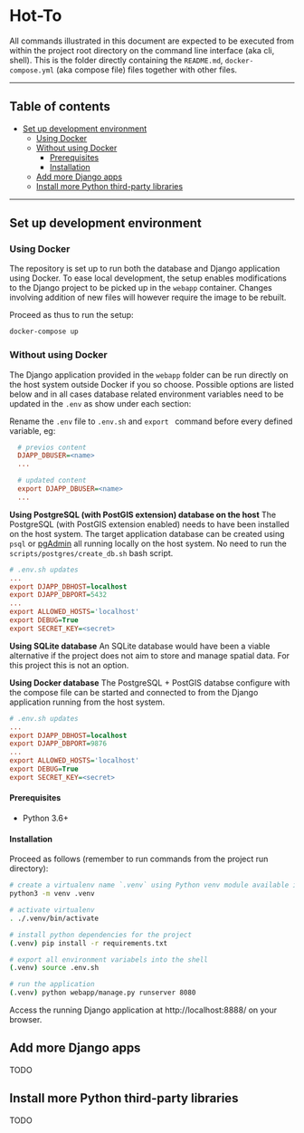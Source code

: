 # Hot-To

All commands illustrated in this document are expected to be executed from within the project
root directory on the command line interface (aka cli, shell). This is the folder directly
containing the `README.md`, `docker-compose.yml` (aka compose file) files together with other
files.

---

## Table of contents

- [Set up development environment](#set-up-development-environment)
  - [Using Docker](#using-docker)
  - [Without using Docker](#without-using-docker)
    - [Prerequisites](#prerequisites)
    - [Installation](#installation)
  - [Add more Django apps](#add-more-django-apps)
  - [Install more Python third-party libraries](#install-more-python-third-party-libraries)

---

## Set up development environment

### Using Docker

The repository is set up to run both the database and Django application using Docker. To ease
local development, the setup enables modifications to the Django project to be picked up in the
`webapp` container. Changes involving addition of new files will however require the image to be
rebuilt.

Proceed as thus to run the setup:

```bash
docker-compose up
```

### Without using Docker

The Django application provided in the `webapp` folder can be run directly on the host system
outside Docker if you so choose. Possible options are listed below and in all cases database
related environment variables need to be updated in the `.env` as show under each section:

Rename the `.env` file to `.env.sh` and `export ` command before every defined variable, eg:

```ini
  # previos content
  DJAPP_DBUSER=<name>
  ...

  # updated content
  export DJAPP_DBUSER=<name>
  ...
```

**Using PostgreSQL (with PostGIS extension) database on the host**
The PostgreSQL (with PostGIS extension enabled) needs to have been installed on the host system.
The target application database can be created using `psql` or [pgAdmin](https://www.pgadmin.org)
all running locally on the host system. No need to run the `scripts/postgres/create_db.sh` bash
script.

```ini
# .env.sh updates
...
export DJAPP_DBHOST=localhost
export DJAPP_DBPORT=5432
...
export ALLOWED_HOSTS='localhost'
export DEBUG=True
export SECRET_KEY=<secret>
```

**Using SQLite database**
An SQLite database would have been a viable alternative if the project does not aim to store and
manage spatial data. For this project this is not an option.

**Using Docker database**
The PostgreSQL + PostGIS databse configure with the compose file can be started and connected to
from the Django application running from the host system.

```ini
# .env.sh updates
...
export DJAPP_DBHOST=localhost
export DJAPP_DBPORT=9876
...
export ALLOWED_HOSTS='localhost'
export DEBUG=True
export SECRET_KEY=<secret>
```

#### Prerequisites

- Python 3.6+

#### Installation

Proceed as follows (remember to run commands from the project run directory):

```bash
# create a virtualenv name `.venv` using Python venv module available in Python 3.6+
python3 -m venv .venv

# activate virtualenv
. ./.venv/bin/activate

# install python dependencies for the project
(.venv) pip install -r requirements.txt

# export all environment variabels into the shell
(.venv) source .env.sh

# run the application
(.venv) python webapp/manage.py runserver 8080
```

Access the running Django application at http://localhost:8888/ on your browser.

## Add more Django apps

TODO

## Install more Python third-party libraries

TODO
